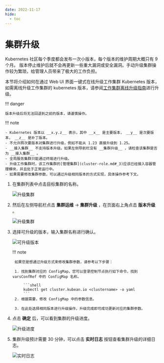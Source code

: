 ```yaml
---
date: 2022-11-17
hide:
  - toc
---
```


# 集群升级

Kubernetes 社区每个季度都会发布一次小版本，每个版本的维护周期大概只有 9 个月。
版本停止维护后就不会再更新一些重大漏洞或安全漏洞。手动升级集群操作较为繁琐，给管理人员带来了极大的工作负担。

本节将介绍如何在通过 Web UI 界面一键式在线升级工作集群 Kubernetes 版本，
如需离线升级工作集群的 kubernetes 版本，请参阅[工作集群离线升级指南](../../best-practice/update-offline-cluster.md)进行升级。

!!! danger

    版本升级后将无法回退到之前的版本，请谨慎操作。

!!! note

    - Kubernetes 版本以 __x.y.z__ 表示，其中 __x__ 是主要版本， __y__ 是次要版本， __z__ 是补丁版本。
    - 不允许跨次要版本对集群进行升级，例如不能从 1.23 直接升级到 1.25。
    - __接入集群__ 不支持版本升级。如果左侧导航栏没有 __集群升级__ ，请检查该集群是否为 __接入集群__ 。
    - 全局服务集群只能通过终端进行升级。
    - 升级工作集群时，该工作集群的[管理集群](cluster-role.md#_3)应该已经接入容器管理模块，并且处于正常运行中。
    - 如果需要修改集群参数，可以通过升级相同版本的方式实现，具体操作参考下文。

1. 在集群列表中点击目标集群的名称。

    ![升级集群](https://docs.daocloud.io/daocloud-docs-images/docs/kpanda/images/upgradeclsuter00.png)

2. 然后在左侧导航栏点击 __集群运维__ -> __集群升级__ ，在页面右上角点击 __版本升级__ 。

    ![升级集群](https://docs.daocloud.io/daocloud-docs-images/docs/kpanda/images/upgradecluster01.png)

3. 选择可升级的版本，输入集群名称进行确认。

      ![可升级版本](https://docs.daocloud.io/daocloud-docs-images/docs/kpanda/images/upgradecluster02.png)

    !!! note

        如果您是想通过升级方式来修改集群参数，请参考以下步骤：

        1. 找到集群对应的 ConfigMap，您可以登录控制节点执行如下命令，找到 varsConfRef 中的 ConfigMap 名称。

            ```shell
            kubectl get cluster.kubean.io <clustername> -o yaml
            ```
        2. 根据需要，修改 ConfigMap 中的参数信息。

        3. 在此处选择相同版本进行升级操作，升级完成即可成功更新对应的集群参数。

4. 点击 __确定__ 后，可以看到集群的升级进度。

    ![升级进度](https://docs.daocloud.io/daocloud-docs-images/docs/kpanda/images/upgradecluster03.png)

5. 集群升级预计需要 30 分钟，可以点击 __实时日志__ 按钮查看集群升级的详细日志。

    ![实时日志](https://docs.daocloud.io/daocloud-docs-images/docs/kpanda/images/createcluster07.png)
